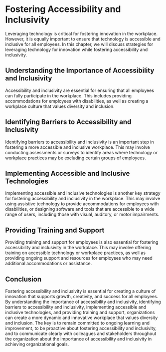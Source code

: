 Fostering Accessibility and Inclusivity
========================================================================================

Leveraging technology is critical for fostering innovation in the workplace. However, it is equally important to ensure that technology is accessible and inclusive for all employees. In this chapter, we will discuss strategies for leveraging technology for innovation while fostering accessibility and inclusivity.

Understanding the Importance of Accessibility and Inclusivity
-------------------------------------------------------------

Accessibility and inclusivity are essential for ensuring that all employees can fully participate in the workplace. This includes providing accommodations for employees with disabilities, as well as creating a workplace culture that values diversity and inclusion.

Identifying Barriers to Accessibility and Inclusivity
-----------------------------------------------------

Identifying barriers to accessibility and inclusivity is an important step in fostering a more accessible and inclusive workplace. This may involve conducting assessments or surveys to identify areas where technology or workplace practices may be excluding certain groups of employees.

Implementing Accessible and Inclusive Technologies
--------------------------------------------------

Implementing accessible and inclusive technologies is another key strategy for fostering accessibility and inclusivity in the workplace. This may involve using assistive technology to provide accommodations for employees with disabilities, or designing software and tools that are accessible to a wide range of users, including those with visual, auditory, or motor impairments.

Providing Training and Support
------------------------------

Providing training and support for employees is also essential for fostering accessibility and inclusivity in the workplace. This may involve offering training on accessible technology or workplace practices, as well as providing ongoing support and resources for employees who may need additional accommodations or assistance.

Conclusion
----------

Fostering accessibility and inclusivity is essential for creating a culture of innovation that supports growth, creativity, and success for all employees. By understanding the importance of accessibility and inclusivity, identifying barriers to accessibility and inclusivity, implementing accessible and inclusive technologies, and providing training and support, organizations can create a more dynamic and innovative workplace that values diversity and inclusion. The key is to remain committed to ongoing learning and improvement, to be proactive about fostering accessibility and inclusivity, and to communicate clearly with colleagues and stakeholders throughout the organization about the importance of accessibility and inclusivity in achieving organizational goals.
